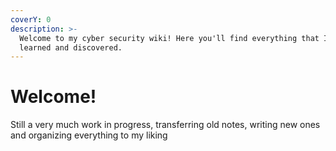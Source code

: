 ```yaml
---
coverY: 0
description: >-
  Welcome to my cyber security wiki! Here you'll find everything that I've
  learned and discovered.
---
```


# Welcome!

Still a very much work in progress, transferring old notes, writing new ones and organizing everything to my liking
